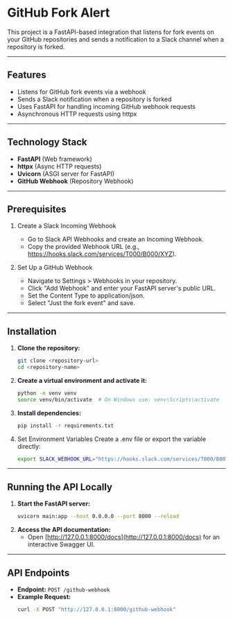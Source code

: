 # GitHub Fork Alert
This project is a FastAPI-based integration that listens for fork events on your GitHub repositories and sends a notification to a Slack channel when a repository is forked.

---

## Features
- Listens for GitHub fork events via a webhook
- Sends a Slack notification when a repository is forked
- Uses FastAPI for handling incoming GitHub webhook requests
- Asynchronous HTTP requests using httpx

---

## Technology Stack
- **FastAPI** (Web framework)
- **httpx** (Async HTTP requests)
- **Uvicorn** (ASGI server for FastAPI)
- **GitHub Webhook** (Repository Webhook)

---

## Prerequisites
1. Create a Slack Incoming Webhook
   - Go to Slack API Webhooks and create an Incoming Webhook.
   - Copy the provided Webhook URL (e.g., https://hooks.slack.com/services/T000/B000/XYZ).

2. Set Up a GitHub Webhook
   - Navigate to Settings > Webhooks in your repository.
   - Click "Add Webhook" and enter your FastAPI server's public URL.
   - Set the Content Type to application/json.
   - Select "Just the fork event" and save.

---

## Installation
1. **Clone the repository:**
   ```bash
   git clone <repository-url>
   cd <repository-name>
   ```
2. **Create a virtual environment and activate it:**
   ```bash
   python -m venv venv
   source venv/bin/activate  # On Windows use: venv\Scripts\activate
   ```
3. **Install dependencies:**
   ```bash
   pip install -r requirements.txt
   ```
4. Set Environment Variables
   Create a .env file or export the variable directly:
   ```bash
   export SLACK_WEBHOOK_URL="https://hooks.slack.com/services/T000/B000/XYZ"
   ```

---

## Running the API Locally
1. **Start the FastAPI server:**
   ```bash
   uvicorn main:app --host 0.0.0.0 --port 8000 --reload
   ```
2. **Access the API documentation:**
   - Open [http://127.0.0.1:8000/docs](http://127.0.0.1:8000/docs) for an interactive Swagger UI.

---

## API Endpoints
- **Endpoint:** `POST /github-webhook`
- **Example Request:**
  ```bash
  curl -X POST "http://127.0.0.1:8000/github-webhook"
  ```
